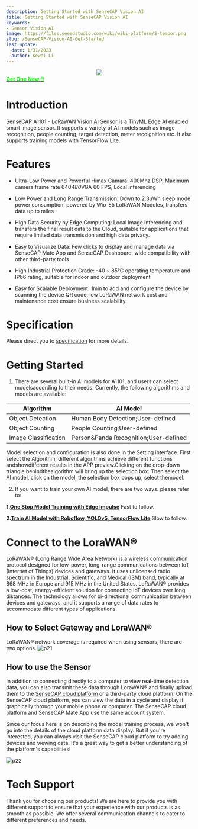 ```yaml
---
description: Getting Started with SenseCAP Vision AI
title: Getting Started with SenseCAP Vision AI
keywords:
- Sensor Vision_AI
image: https://files.seeedstudio.com/wiki/wiki-platform/S-tempor.png
slug: /SenseCAP-Vision-AI-Get-Started
last_update:
  date: 1/31/2023
  author: Kewei Li
---
```


<div align="center"><img width ={400} src="https://media-cdn.seeedstudio.com/media/catalog/product/cache/bb49d3ec4ee05b6f018e93f896b8a25d/1/0/101990962-a1101-first-new-10.17.jpg"/></div>

<div class="get_one_now_container" style={{textAlign: 'center'}}>
    <a class="get_one_now_item" href="https://www.seeedstudio.com/SenseCAP-A1101-LoRaWAN-Vision-AI-Sensor-p-5367.html">
            <strong><span><font color={'FFFFFF'} size={"4"}> Get One Now 🖱️</font></span></strong>
    </a>
</div>

# Introduction

SenseCAP A1101 - LoRaWAN Vision AI Sensor is a TinyML Edge AI enabled smart image sensor. It supports a variety of AI models such as image recognition, people counting, target detection, meter recoignition etc. It also supports training models with TensorFlow Lite. <br />

# Features
- Ultra-Low Power and Powerful Himax Camara: 400Mhz DSP, Maximum camera frame rate 640*480*VGA 60 FPS, Local inferencing

- Low Power and Long Range Transmission: Down to 2.3uWh sleep mode power consumption, powered by Wio-E5 LoRaWAN Modules, transfers data up to miles

- High Data Security by Edge Computing: Local image inferencing and transfers the final result data to the Cloud, suitable for applications that require limited data transmission and high data privacy.

- Easy to Visualize Data: Few clicks to display and manage data via SenseCAP Mate App and SenseCAP Dashboard, wide compatibility with other third-party tools

- High Industrial Protection Grade: -40 ~ 85℃ operating temperature and IP66 rating, suitable for indoor and outdoor deployment

- Easy for Scalable Deployment: 1min to add and configure the device by scanning the device QR code, low LoRaWAN network cost and maintenance cost ensure business scalability.

# Specification

Please direct you to [specification](https://files.seeedstudio.com/wiki/SenseCAP-A1101/SenseCAP_A1101_spec.pdf) for more details.

# Getting Started

1. There are several built-in AI models for A1101, and users can select modelsaccording to their needs. Currently, the following algorithms and models are available:

|**Algorithm**|**AI Model**|
|---|---|
|Object Detection|Human Body Detection;User-defined|
|Object Counting|People Counting;User-defined|
|Image Classification|Person&Panda Recognition;User-defined|

Model selection and configuration is also done in the Setting interface. First select the Algorithm, different algorithms achieve different functions andshowdifferent results in the APP preview.Clicking on the drop-down triangle behindthealgorithm will bring up the selection box. Then select the AI model, click on the model, the selection box pops up, select themodel.

2. If you want to train your own AI model, there are two ways. please refer to:

**1.[One Stop Model Training with Edge Impulse](https://wiki.seeedstudio.com/One-Stop-Model-Training-with-Edge-Impulse)** Fast to follow.

**2.[Train AI Model with Roboflow, YOLOv5, TensorFlow Lite](https://wiki.seeedstudio.com/Train-Deploy-AI-Model-A1101)** Slow to follow.

# Connect to the LoraWAN®
LoRaWAN® (Long Range Wide Area Network) is a wireless communication protocol designed for low-power, long-range communications between IoT (Internet of Things) devices and gateways. It uses unlicensed radio spectrum in the Industrial, Scientific, and Medical (ISM) band, typically at 868 MHz in Europe and 915 MHz in the United States. LoRaWAN® provides a low-cost, energy-efficient solution for connecting IoT devices over long distances. The technology allows for bi-directional communication between devices and gateways, and it supports a range of data rates to accommodate different types of applications. 

## How to Select Gateway and LoraWAN®
LoRaWAN® network coverage is required when using sensors, there are two options.
![p21](https://files.seeedstudio.com/wiki/SenseCAP/SenseCAP_LoRaWAN_S210X_Series/4.png)

## How to use the Sensor
In addition to connecting directly to a computer to view real-time detection data, you can also transmit these data through LoraWAN® and finally upload them to the [SenseCAP cloud platform](https://sensecap.seeed.cc/) or a third-party cloud platform. On the SenseCAP cloud platform, you can view the data in a cycle and display it graphically through your mobile phone or computer. The SenseCAP cloud platform and SenseCAP Mate App use the same account system.

Since our focus here is on describing the model training process, we won't go into the details of the cloud platform data display. But if you're interested, you can always visit the SenseCAP cloud platform to try adding devices and viewing data. It's a great way to get a better understanding of the platform's capabilities!

![p22](https://files.seeedstudio.com/wiki/SenseCAP/SenseCAP_LoRaWAN_S210X_Series/11.png)

# Tech Support



Thank you for choosing our products! We are here to provide you with different support to ensure that your experience with our products is as smooth as possible. We offer several communication channels to cater to different preferences and needs.

<div class="button_tech_support_container">
<a href="https://forum.seeedstudio.com/" class="button_forum"></a> 
<a href="https://www.seeedstudio.com/contacts" class="button_email"></a>
</div>

<div class="button_tech_support_container">
<a href="https://discord.gg/eWkprNDMU7" class="button_discord"></a> 
<a href="https://github.com/Seeed-Studio/wiki-documents/discussions/69" class="button_discussion"></a>
</div>


